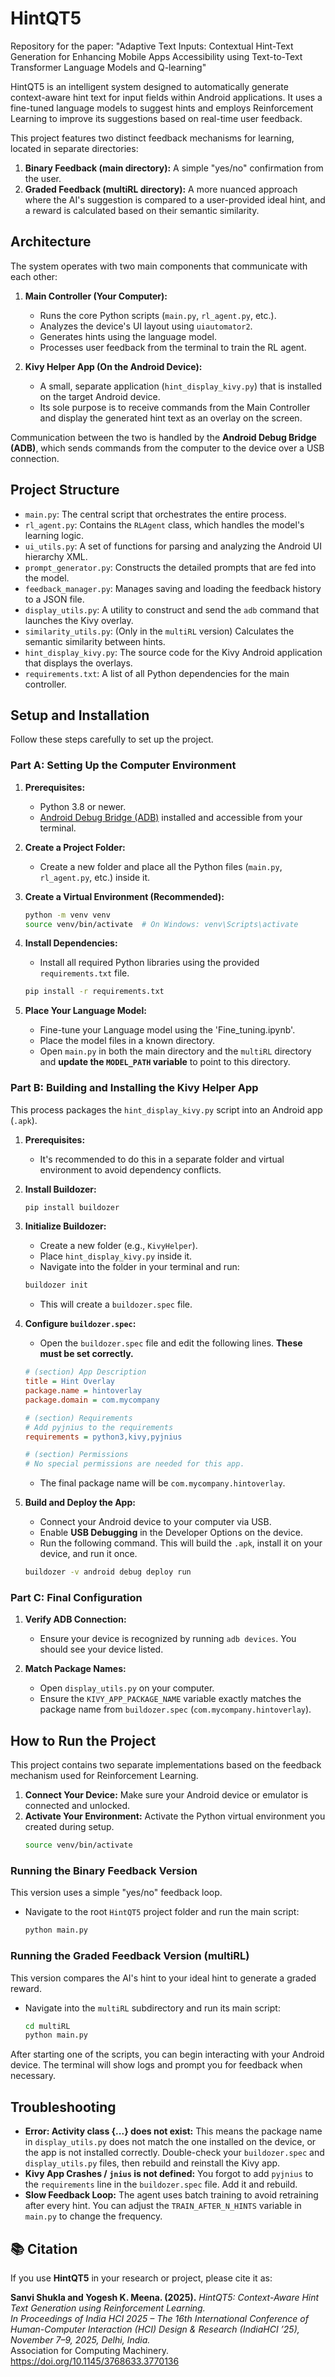 # HintQT5
Repository for the paper: "Adaptive Text Inputs: Contextual Hint-Text Generation for Enhancing Mobile Apps Accessibility using Text-to-Text Transformer Language Models and Q-learning"

HintQT5 is an intelligent system designed to automatically generate context-aware hint text for input fields within Android applications. It uses a fine-tuned language models to suggest hints and employs Reinforcement Learning to improve its suggestions based on real-time user feedback.

This project features two distinct feedback mechanisms for learning, located in separate directories:

1.  **Binary Feedback (main directory):** A simple "yes/no" confirmation from the user.
2.  **Graded Feedback (multiRL directory):** A more nuanced approach where the AI's suggestion is compared to a user-provided ideal hint, and a reward is calculated based on their semantic similarity.

## Architecture

The system operates with two main components that communicate with each other:

1.  **Main Controller (Your Computer):**
    * Runs the core Python scripts (`main.py`, `rl_agent.py`, etc.).
    * Analyzes the device's UI layout using `uiautomator2`.
    * Generates hints using the language model.
    * Processes user feedback from the terminal to train the RL agent.

2.  **Kivy Helper App (On the Android Device):**
    * A small, separate application (`hint_display_kivy.py`) that is installed on the target Android device.
    * Its sole purpose is to receive commands from the Main Controller and display the generated hint text as an overlay on the screen.

Communication between the two is handled by the **Android Debug Bridge (ADB)**, which sends commands from the computer to the device over a USB connection.

## Project Structure

* `main.py`: The central script that orchestrates the entire process.
* `rl_agent.py`: Contains the `RLAgent` class, which handles the model's learning logic.
* `ui_utils.py`: A set of functions for parsing and analyzing the Android UI hierarchy XML.
* `prompt_generator.py`: Constructs the detailed prompts that are fed into the model.
* `feedback_manager.py`: Manages saving and loading the feedback history to a JSON file.
* `display_utils.py`: A utility to construct and send the `adb` command that launches the Kivy overlay.
* `similarity_utils.py`: (Only in the `multiRL` version) Calculates the semantic similarity between hints.
* `hint_display_kivy.py`: The source code for the Kivy Android application that displays the overlays.
* `requirements.txt`: A list of all Python dependencies for the main controller.

## Setup and Installation

Follow these steps carefully to set up the project.

### Part A: Setting Up the Computer Environment

1.  **Prerequisites:**
    * Python 3.8 or newer.
    * [Android Debug Bridge (ADB)](https://developer.android.com/studio/command-line/adb) installed and accessible from your terminal.

2.  **Create a Project Folder:**
    * Create a new folder and place all the Python files (`main.py`, `rl_agent.py`, etc.) inside it.

3.  **Create a Virtual Environment (Recommended):**
    ```bash
    python -m venv venv
    source venv/bin/activate  # On Windows: venv\Scripts\activate
    ```

4.  **Install Dependencies:**
    * Install all required Python libraries using the provided `requirements.txt` file.
    ```bash
    pip install -r requirements.txt
    ```

5.  **Place Your Language Model:**
    * Fine-tune your Language model using the 'Fine_tuning.ipynb'.
    * Place the model files in a known directory.
    * Open `main.py` in both the main directory and the `multiRL` directory and **update the `MODEL_PATH` variable** to point to this directory.

### Part B: Building and Installing the Kivy Helper App

This process packages the `hint_display_kivy.py` script into an Android app (`.apk`).

1.  **Prerequisites:**
    * It's recommended to do this in a separate folder and virtual environment to avoid dependency conflicts.

2.  **Install Buildozer:**
    ```bash
    pip install buildozer
    ```

3.  **Initialize Buildozer:**
    * Create a new folder (e.g., `KivyHelper`).
    * Place `hint_display_kivy.py` inside it.
    * Navigate into the folder in your terminal and run:
    ```bash
    buildozer init
    ```
    * This will create a `buildozer.spec` file.

4.  **Configure `buildozer.spec`:**
    * Open the `buildozer.spec` file and edit the following lines. **These must be set correctly.**
    ```ini
    # (section) App Description
    title = Hint Overlay
    package.name = hintoverlay
    package.domain = com.mycompany

    # (section) Requirements
    # Add pyjnius to the requirements
    requirements = python3,kivy,pyjnius

    # (section) Permissions
    # No special permissions are needed for this app.
    ```
    * The final package name will be `com.mycompany.hintoverlay`.

5.  **Build and Deploy the App:**
    * Connect your Android device to your computer via USB.
    * Enable **USB Debugging** in the Developer Options on the device.
    * Run the following command. This will build the `.apk`, install it on your device, and run it once.
    ```bash
    buildozer -v android debug deploy run
    ```

### Part C: Final Configuration

1.  **Verify ADB Connection:**
    * Ensure your device is recognized by running `adb devices`. You should see your device listed.

2.  **Match Package Names:**
    * Open `display_utils.py` on your computer.
    * Ensure the `KIVY_APP_PACKAGE_NAME` variable exactly matches the package name from `buildozer.spec` (`com.mycompany.hintoverlay`).

## How to Run the Project

This project contains two separate implementations based on the feedback mechanism used for Reinforcement Learning.

1.  **Connect Your Device:** Make sure your Android device or emulator is connected and unlocked.
2.  **Activate Your Environment:** Activate the Python virtual environment you created during setup.
    ```bash
    source venv/bin/activate
    ```

### Running the Binary Feedback Version

This version uses a simple "yes/no" feedback loop.

* Navigate to the root `HintQT5` project folder and run the main script:
    ```bash
    python main.py
    ```

### Running the Graded Feedback Version (multiRL)

This version compares the AI's hint to your ideal hint to generate a graded reward.

* Navigate into the `multiRL` subdirectory and run its main script:
    ```bash
    cd multiRL
    python main.py
    ```

After starting one of the scripts, you can begin interacting with your Android device. The terminal will show logs and prompt you for feedback when necessary.

## Troubleshooting

* **Error: Activity class {...} does not exist:** This means the package name in `display_utils.py` does not match the one installed on the device, or the app is not installed correctly. Double-check your `buildozer.spec` and `display_utils.py` files, then rebuild and reinstall the Kivy app.
* **Kivy App Crashes / `jnius` is not defined:** You forgot to add `pyjnius` to the `requirements` line in the `buildozer.spec` file. Add it and rebuild.
* **Slow Feedback Loop:** The agent uses batch training to avoid retraining after every hint. You can adjust the `TRAIN_AFTER_N_HINTS` variable in `main.py` to change the frequency.

## 📚 Citation

If you use **HintQT5** in your research or project, please cite it as:

**Sanvi Shukla and Yogesh K. Meena. (2025).** *HintQT5: Context-Aware Hint Text Generation using Reinforcement Learning.*  
_In Proceedings of India HCI 2025 – The 16th International Conference of Human-Computer Interaction (HCI) Design & Research (IndiaHCI ’25), November 7–9, 2025, Delhi, India._  
Association for Computing Machinery. https://doi.org/10.1145/3768633.3770136

